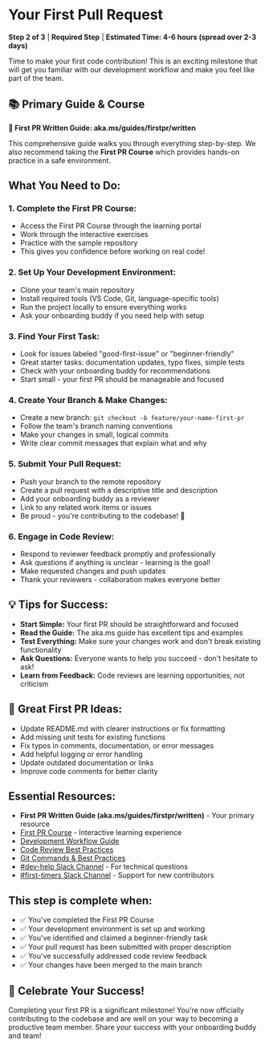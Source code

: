 # Your First Pull Request

**Step 2 of 3** | **Required Step** | **Estimated Time: 4-6 hours (spread over 2-3 days)**

Time to make your first code contribution! This is an exciting milestone that will get you familiar with our development workflow and make you feel like part of the team.

## 📚 Primary Guide & Course

**🔗 First PR Written Guide: aka.ms/guides/firstpr/written**

This comprehensive guide walks you through everything step-by-step. We also recommend taking the **First PR Course** which provides hands-on practice in a safe environment.

## What You Need to Do:

### 1. **Complete the First PR Course:**
- Access the First PR Course through the learning portal
- Work through the interactive exercises
- Practice with the sample repository
- This gives you confidence before working on real code!

### 2. **Set Up Your Development Environment:**
- Clone your team's main repository
- Install required tools (VS Code, Git, language-specific tools)
- Run the project locally to ensure everything works
- Ask your onboarding buddy if you need help with setup

### 3. **Find Your First Task:**
- Look for issues labeled "good-first-issue" or "beginner-friendly"
- Great starter tasks: documentation updates, typo fixes, simple tests
- Check with your onboarding buddy for recommendations
- Start small - your first PR should be manageable and focused

### 4. **Create Your Branch & Make Changes:**
- Create a new branch: `git checkout -b feature/your-name-first-pr`
- Follow the team's branch naming conventions
- Make your changes in small, logical commits
- Write clear commit messages that explain what and why

### 5. **Submit Your Pull Request:**
- Push your branch to the remote repository
- Create a pull request with a descriptive title and description
- Add your onboarding buddy as a reviewer
- Link to any related work items or issues
- Be proud - you're contributing to the codebase! 🎉

### 6. **Engage in Code Review:**
- Respond to reviewer feedback promptly and professionally
- Ask questions if anything is unclear - learning is the goal!
- Make requested changes and push updates
- Thank your reviewers - collaboration makes everyone better

## 💡 Tips for Success:

- **Start Simple:** Your first PR should be straightforward and focused
- **Read the Guide:** The aka.ms guide has excellent tips and examples
- **Test Everything:** Make sure your changes work and don't break existing functionality
- **Ask Questions:** Everyone wants to help you succeed - don't hesitate to ask!
- **Learn from Feedback:** Code reviews are learning opportunities, not criticism

## 🎯 Great First PR Ideas:

- Update README.md with clearer instructions or fix formatting
- Add missing unit tests for existing functions
- Fix typos in comments, documentation, or error messages
- Add helpful logging or error handling
- Update outdated documentation or links
- Improve code comments for better clarity

## Essential Resources:

- **First PR Written Guide (aka.ms/guides/firstpr/written)** - Your primary resource
- [First PR Course](/learning/first-pr-course) - Interactive learning experience
- [Development Workflow Guide](/wiki/development-workflow)
- [Code Review Best Practices](/wiki/code-review-guidelines)
- [Git Commands & Best Practices](/wiki/git-best-practices)
- [#dev-help Slack Channel](/slack/channels/dev-help) - For technical questions
- [#first-timers Slack Channel](/slack/channels/first-timers) - Support for new contributors

## This step is complete when:

- ✅ You've completed the First PR Course
- ✅ Your development environment is set up and working
- ✅ You've identified and claimed a beginner-friendly task
- ✅ Your pull request has been submitted with proper description
- ✅ You've successfully addressed code review feedback
- ✅ Your changes have been merged to the main branch

## 🎉 Celebrate Your Success!

Completing your first PR is a significant milestone! You're now officially contributing to the codebase and are well on your way to becoming a productive team member. Share your success with your onboarding buddy and team!
